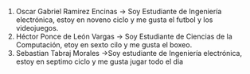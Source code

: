 1. Oscar Gabriel Ramirez Encinas -> Soy Estudiante de Ingeniería electrónica, estoy en noveno ciclo y me gusta el futbol y los videojuegos.
2. Héctor Ponce de León Vargas -> Soy Estudiante de Ciencias de la Computación, etoy en sexto cilo y me gusta el boxeo.
3. Sebastian Tabraj Morales ->Soy estudiante de Ingeniería electrónica, estoy en septimo ciclo y me gusta jugar todo el dia
